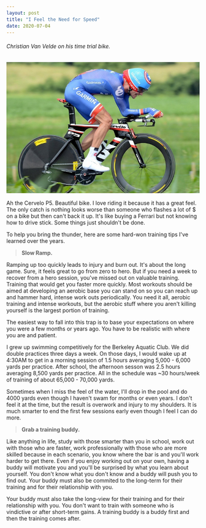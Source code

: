 ```yaml
---
layout: post
title: "I Feel the Need for Speed"
date: 2020-07-04
---
```


<h6>Christian Van Velde on his time trial bike.</h6>
<p><img src="/static/img/cervelo.jpg" width="650"/></p>

						
<p>
Ah the Cervelo P5.  Beautiful bike.  I love riding it because it has a great feel. The only catch is nothing looks worse than someone who flashes a lot of $ on a bike but then can't back it up.  It's like
buying a Ferrari but not knowing how to drive stick.  Some things just shouldn't be done.     
</p>

<p>
To help you bring the thunder, here are some hard-won training tips I've learned over the years. 
</p>

<blockquote>
    <p><b>Slow Ramp.</b></p>
</blockquote>

<p>  
Ramping up too quickly leads to injury and burn out.  It's about the long game.  Sure, it feels
great to go from zero to hero.  But if you need a week to recover from a hero session, you've missed out on valuable training.  Training that would get you faster more quickly.  Most workouts should be aimed at developing an aerobic base you can stand on so you can reach up and hammer hard, intense work outs periodically.  You need it all, aerobic training and intense workouts, but the aerobic stuff where you aren't killing yourself is the largest portion of training.  
</p>

<p>  
The easiest way to fall into this trap is to base your expectations on where you were a few months or years ago.  You have to be realistic with where you are and patient.   
</p>
<p> I grew up swimming competitively for the Berkeley Aquatic Club.  We did double practices three days a week.  On those days, I would wake up at 4:30AM to get in a morning session of 1.5 hours averaging 5,000 - 6,000 yards per practice.  After school, the afternoon sesson was 2.5 hours averaging 8,500 yards per practice.  All in the schedule was ~30 hours/week of training of about 65,000 - 70,000 yards.   
</p>
<p> Sometimes when I miss the feel of the water, I'll drop in the pool and do 4000 yards even though I haven't swam for months or even years.  I don't feel it at the time, but the result is overwork and injury to my shoulders. It is much smarter to end the first few sessions early even though I feel I can do more.   
</p>

<blockquote>
    <p><b>Grab a training buddy.</b></p>
</blockquote>

<p>  
Like anything in life, study with those smarter than you in school, work out with those who are faster, work professionally with those who are more skilled because in each scenario, you know where the bar is and you'll work harder to get there. Even if you enjoy working out on your own, having a buddy will motivate you and you'll be surprised by what you learn about yourself.  You don't know what you don't know and a buddy will push you to find out.  Your buddy must also be commited to the long-term for their training and for their relationship with you.  
</p>
<p>
Your buddy must also take the long-view for their training and for their relationship with you. You don't want to train with someone who is vindictive or after short-term gains.  A training buddy is a 
buddy first and then the training comes after.
</p>
